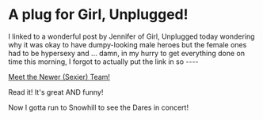 # A plug for Girl, Unplugged!

I linked to a wonderful post by Jennifer of Girl, Unplugged today wondering why it was okay to have dumpy-looking male heroes but the female ones had to be hypersexy and ... damn, in my hurry to get everything done on time this morning, I forgot to actually put the link in so ----

[Meet the Newer (Sexier) Team!](http://girlunplugged.wordpress.com/2009/06/01/meet-the-newer-sexier-team/)

Read it! It's great AND funny!

Now I gotta run to Snowhill to see the Dares in concert!

